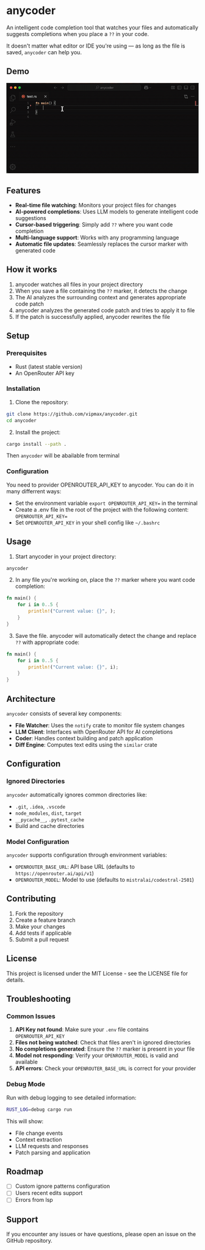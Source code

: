 # anycoder

An intelligent code completion tool that watches your files and automatically suggests completions when you place a `??` in your code.  

It doesn't matter what editor or IDE you're using — as long as the file is saved, `anycoder` can help you.

## Demo 

![demo](assets/demo.gif)

## Features

- **Real-time file watching**: Monitors your project files for changes
- **AI-powered completions**: Uses LLM models to generate intelligent code suggestions
- **Cursor-based triggering**: Simply add `??` where you want code completion
- **Multi-language support**: Works with any programming language
- **Automatic file updates**: Seamlessly replaces the cursor marker with generated code

## How it works

1. anycoder watches all files in your project directory
2. When you save a file containing the `??` marker, it detects the change
3. The AI analyzes the surrounding context and generates appropriate code patch
4. anycoder analyzes the generated code patch and tries to apply it to file
5. If the patch is successfully applied, anycoder rewrites the file

## Setup

### Prerequisites

- Rust (latest stable version)
- An OpenRouter API key

### Installation

1. Clone the repository:
```bash
git clone https://github.com/vipmax/anycoder.git
cd anycoder
```
2. Install the project:
```bash
cargo install --path .
```
Then `anycoder` will be abailable from terminal

### Configuration
You need to provider OPENROUTER_API_KEY to anycoder.
You can do it in many differrent ways:
- Set the environment variable `export OPENROUTER_API_KEY=` in the terminal 
- Create a .env file in the root of the project with the following content: `OPENROUTER_API_KEY=`
- Set `OPENROUTER_API_KEY` in your shell config like `~/.bashrc`

## Usage

1. Start anycoder in your project directory:
```bash
anycoder
```

2. In any file you're working on, place the `??` marker where you want code completion:

```rust
fn main() {
    for i in 0..5 {
        println!("Current value: {}", );
    }
}
```

3. Save the file. anycoder will automatically detect the change and replace `??` with appropriate code:

```rust
fn main() {
    for i in 0..5 {
        println!("Current value: {}", i);
    }
}
```

## Architecture

`anycoder` consists of several key components:

- **File Watcher**: Uses the `notify` crate to monitor file system changes
- **LLM Client**: Interfaces with OpenRouter API for AI completions
- **Coder**: Handles context building and patch application
- **Diff Engine**: Computes text edits using the `similar` crate

## Configuration

### Ignored Directories

`anycoder` automatically ignores common directories like:
- `.git`, `.idea`, `.vscode`
- `node_modules`, `dist`, `target`
- `__pycache__`, `.pytest_cache`
- Build and cache directories

### Model Configuration

`anycoder` supports configuration through environment variables:

- `OPENROUTER_BASE_URL`: API base URL (defaults to `https://openrouter.ai/api/v1`)
- `OPENROUTER_MODEL`: Model to use (defaults to `mistralai/codestral-2501`)

## Contributing

1. Fork the repository
2. Create a feature branch
3. Make your changes
4. Add tests if applicable
5. Submit a pull request

## License

This project is licensed under the MIT License - see the LICENSE file for details.

## Troubleshooting

### Common Issues

1. **API Key not found**: Make sure your `.env` file contains `OPENROUTER_API_KEY`
2. **Files not being watched**: Check that files aren't in ignored directories
3. **No completions generated**: Ensure the `??` marker is present in your file
4. **Model not responding**: Verify your `OPENROUTER_MODEL` is valid and available
5. **API errors**: Check your `OPENROUTER_BASE_URL` is correct for your provider

### Debug Mode

Run with debug logging to see detailed information:

```bash
RUST_LOG=debug cargo run
```

This will show:
- File change events
- Context extraction
- LLM requests and responses
- Patch parsing and application

## Roadmap

- [ ] Custom ignore patterns configuration
- [ ] Users recent edits support 
- [ ] Errors from lsp 

## Support

If you encounter any issues or have questions, please open an issue on the GitHub repository.